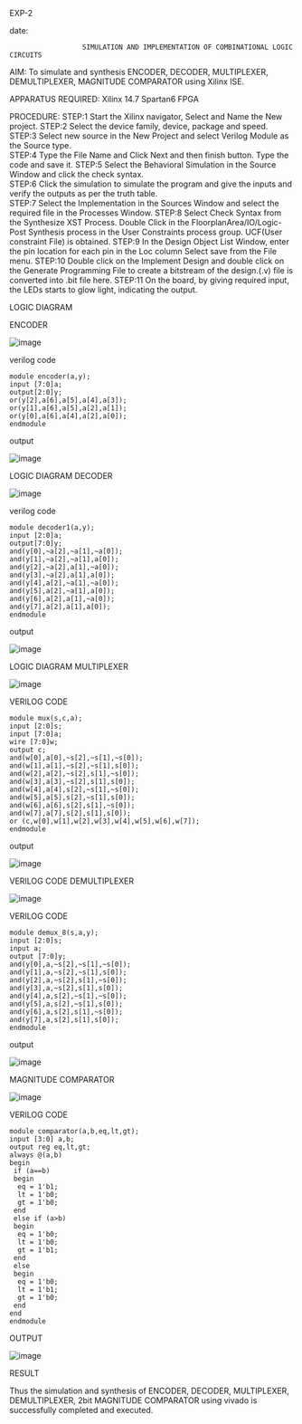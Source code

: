 EXP-2

date:

                      SIMULATION AND IMPLEMENTATION OF COMBINATIONAL LOGIC CIRCUITS

AIM:
 To simulate and synthesis ENCODER, DECODER, MULTIPLEXER, DEMULTIPLEXER, MAGNITUDE COMPARATOR using Xilinx ISE.

APPARATUS REQUIRED:
Xilinx 14.7
Spartan6 FPGA

PROCEDURE:
STEP:1  Start  the Xilinx navigator, Select and Name the New project.
STEP:2  Select the device family, device, package and speed.       
STEP:3  Select new source in the New Project and select Verilog Module as the Source type.                       
STEP:4  Type the File Name and Click Next and then finish button. Type the code and save it.
STEP:5  Select the Behavioral Simulation in the Source Window and click the check syntax.                       
STEP:6  Click the simulation to simulate the program and  give the inputs and verify the outputs as per the truth table.               
STEP:7  Select the Implementation in the Sources Window and select the required file in the Processes Window.
STEP:8  Select Check Syntax from the Synthesize  XST Process. Double Click in the  FloorplanArea/IO/Logic-Post Synthesis process in the User Constraints process group. UCF(User constraint File) is obtained. 
STEP:9  In the Design Object List Window, enter the pin location for each pin in the Loc column Select save from the File menu.
STEP:10 Double click on the Implement Design and double click on the Generate Programming File to create a bitstream of the design.(.v) file is converted into .bit file here.
STEP:11  On the board, by giving required input, the LEDs starts to glow light, indicating the output.

LOGIC DIAGRAM

ENCODER

![image](https://github.com/kristipatishivani/VLSI-LAB-EXP-2/assets/161432255/efe2b90d-7a2e-48b0-9dea-021660cbb2e0)

verilog code
```
module encoder(a,y);
input [7:0]a;
output[2:0]y;
or(y[2],a[6],a[5],a[4],a[3]);
or(y[1],a[6],a[5],a[2],a[1]);
or(y[0],a[6],a[4],a[2],a[0]);
endmodule
```
output

![image](https://github.com/kristipatishivani/VLSI-LAB-EXP-2/assets/161432255/0a7dae4d-195d-4478-ab95-7fa72bff1cb0)

LOGIC DIAGRAM DECODER

![image](https://github.com/kristipatishivani/VLSI-LAB-EXP-2/assets/161432255/379dfab4-6571-4e74-b3f0-7fad4010dcb4)

verilog code
```
module decoder1(a,y);
input [2:0]a;
output[7:0]y;
and(y[0],~a[2],~a[1],~a[0]);
and(y[1],~a[2],~a[1],a[0]);
and(y[2],~a[2],a[1],~a[0]);
and(y[3],~a[2],a[1],a[0]);
and(y[4],a[2],~a[1],~a[0]);
and(y[5],a[2],~a[1],a[0]);
and(y[6],a[2],a[1],~a[0]);
and(y[7],a[2],a[1],a[0]);
endmodule
```
output

![image](https://github.com/kristipatishivani/VLSI-LAB-EXP-2/assets/161432255/21cc150c-9fc2-4b5a-b779-b3a6b1e57e98)

LOGIC DIAGRAM MULTIPLEXER

![image](https://github.com/kristipatishivani/VLSI-LAB-EXP-2/assets/161432255/cd7ef931-2f82-44dc-8110-321214476a4f)

VERILOG CODE
```
module mux(s,c,a);
input [2:0]s;
input [7:0]a;
wire [7:0]w;
output c;
and(w[0],a[0],~s[2],~s[1],~s[0]);
and(w[1],a[1],~s[2],~s[1],s[0]);
and(w[2],a[2],~s[2],s[1],~s[0]);
and(w[3],a[3],~s[2],s[1],s[0]);
and(w[4],a[4],s[2],~s[1],~s[0]);
and(w[5],a[5],s[2],~s[1],s[0]);
and(w[6],a[6],s[2],s[1],~s[0]);
and(w[7],a[7],s[2],s[1],s[0]);
or (c,w[0],w[1],w[2],w[3],w[4],w[5],w[6],w[7]);
endmodule
```
output

![image](https://github.com/kristipatishivani/VLSI-LAB-EXP-2/assets/161432255/8dd1c71b-e233-4725-96d7-70477fa1babd)

VERILOG CODE DEMULTIPLEXER

![image](https://github.com/kristipatishivani/VLSI-LAB-EXP-2/assets/161432255/7499dabf-d2bd-48b0-88ec-fd33fc3bf323)

VERILOG CODE
```
module demux_8(s,a,y);
input [2:0]s;
input a;
output [7:0]y;
and(y[0],a,~s[2],~s[1],~s[0]);
and(y[1],a,~s[2],~s[1],s[0]);
and(y[2],a,~s[2],s[1],~s[0]);
and(y[3],a,~s[2],s[1],s[0]);
and(y[4],a,s[2],~s[1],~s[0]);
and(y[5],a,s[2],~s[1],s[0]);
and(y[6],a,s[2],s[1],~s[0]);
and(y[7],a,s[2],s[1],s[0]);
endmodule
```

output

![image](https://github.com/kristipatishivani/VLSI-LAB-EXP-2/assets/161432255/31b3314b-b860-40ff-9334-b0ee03ed5a5f)

MAGNITUDE COMPARATOR

![image](https://github.com/kristipatishivani/VLSI-LAB-EXP-2/assets/161432255/438bf227-3184-4629-9e37-92c0ee354a9b)

VERILOG CODE
```
module comparator(a,b,eq,lt,gt);
input [3:0] a,b;
output reg eq,lt,gt;
always @(a,b)
begin
 if (a==b)
 begin
  eq = 1'b1;
  lt = 1'b0;
  gt = 1'b0;
 end
 else if (a>b)
 begin
  eq = 1'b0;
  lt = 1'b0;
  gt = 1'b1;
 end
 else
 begin
  eq = 1'b0;
  lt = 1'b1;
  gt = 1'b0;
 end
end 
endmodule
```
OUTPUT

![image](https://github.com/kristipatishivani/VLSI-LAB-EXP-2/assets/161432255/08d2e7c6-2608-4faf-8d17-a85311763ce5)

RESULT

Thus the simulation and synthesis of ENCODER, DECODER, MULTIPLEXER, DEMULTIPLEXER, 2bit MAGNITUDE COMPARATOR using vivado is successfully completed and executed.

























